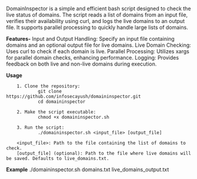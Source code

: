 DomainInspector is a simple and efficient bash script designed to check the live status of domains. The script reads a list of domains from an input file, verifies their availability using curl, and logs the live domains to an output file. It supports parallel processing to quickly handle large lists of domains.

**Features-**
    Input and Output Handling: Specify an input file containing domains and an optional output file for live domains.
    Live Domain Checking: Uses curl to check if each domain is live.
    Parallel Processing: Utilizes xargs for parallel domain checks, enhancing performance.
    Logging: Provides feedback on both live and non-live domains during execution.

**Usage**

        1. Clone the repository:
                git clone https://github.com/infosecayush/domaininspector.git
                cd domaininspector

        2. Make the script executable:
                chmod +x domaininspector.sh

        3. Run the script:
                ./domaininspector.sh <input_file> [output_file]

        <input_file>: Path to the file containing the list of domains to check.
        [output_file] (optional): Path to the file where live domains will be saved. Defaults to live_domains.txt.

**Example**
       ./domaininspector.sh domains.txt live_domains_output.txt
